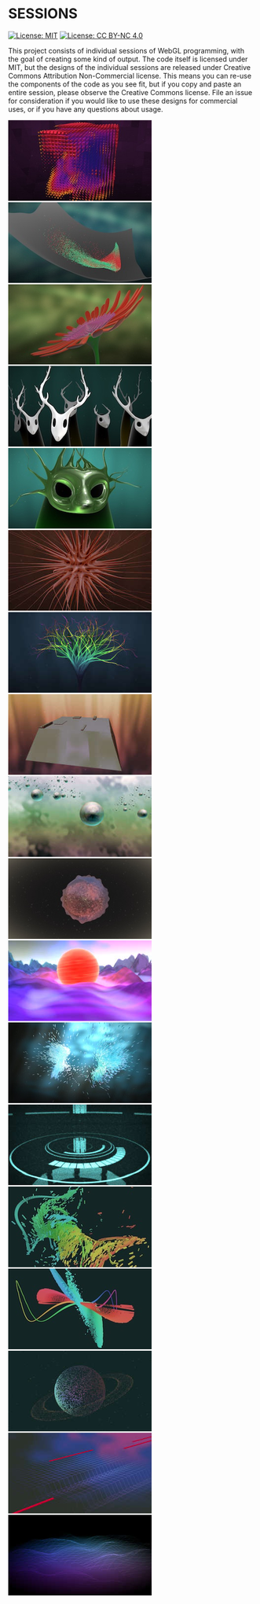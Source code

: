 # SESSIONS

[![License: MIT](https://img.shields.io/badge/License-MIT-yellow.svg)](https://opensource.org/licenses/MIT) [![License: CC BY-NC 4.0](https://licensebuttons.net/l/by-nc/4.0/80x15.png)](http://creativecommons.org/licenses/by-nc/4.0/)

This project consists of individual sessions of WebGL programming, with the goal of creating some kind of output. The code itself is licensed under MIT, but the designs of the individual sessions are released under Creative Commons Attribution Non-Commercial license. This means you can re-use the components of the code as you see fit, but if you copy and paste an entire session, please observe the Creative Commons license. File an issue for consideration if you would like to use these designs for commercial uses, or if you have any questions about usage.

[![Session 018](./018/thumb.jpg)](http://sessions.gregtatum.com/018)
[![Session 017](./017/thumb.jpg)](http://sessions.gregtatum.com/017)
[![Session 016](./016/thumb.jpg)](http://sessions.gregtatum.com/016)
[![Session 015](./015/thumb.jpg)](http://sessions.gregtatum.com/015)
[![Session 014](./014/thumb.jpg)](http://sessions.gregtatum.com/014)
[![Session 013](./013/thumb.jpg)](http://sessions.gregtatum.com/013)
[![Session 012](./012/thumb.jpg)](http://sessions.gregtatum.com/012)
[![Session 011](./011/thumb.jpg)](http://sessions.gregtatum.com/011)
[![Session 010](./010/thumb.jpg)](http://sessions.gregtatum.com/010)
[![Session 009](./009/thumb.jpg)](http://sessions.gregtatum.com/009)
[![Session 008](./008/thumb.jpg)](http://sessions.gregtatum.com/008)
[![Session 007](./007/thumb.jpg)](http://sessions.gregtatum.com/007)
[![Session 006](./006/thumb.jpg)](http://sessions.gregtatum.com/006)
[![Session 005](./005/thumb.jpg)](http://sessions.gregtatum.com/005)
[![Session 004](./004/thumb.jpg)](http://sessions.gregtatum.com/004)
[![Session 003](./003/thumb.jpg)](http://sessions.gregtatum.com/003)
[![Session 002](./002/thumb.jpg)](http://sessions.gregtatum.com/002)
[![Session 001](./001/thumb.jpg)](http://sessions.gregtatum.com/001)
